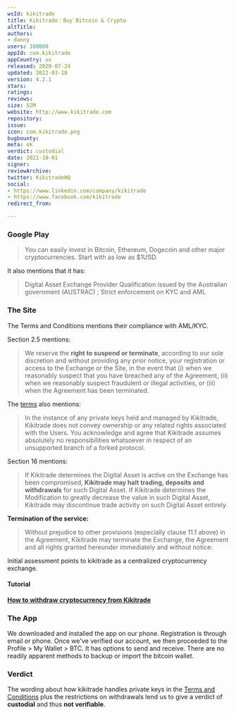 ```yaml
---
wsId: kikitrade
title: Kikitrade：Buy Bitcoin & Crypto
altTitle: 
authors:
- danny
users: 100000
appId: com.kikitrade
appCountry: us
released: 2020-07-24
updated: 2022-03-18
version: 4.2.1
stars: 
ratings: 
reviews: 
size: 52M
website: http://www.kikitrade.com
repository: 
issue: 
icon: com.kikitrade.png
bugbounty: 
meta: ok
verdict: custodial
date: 2021-10-01
signer: 
reviewArchive: 
twitter: KikitradeHQ
social:
- https://www.linkedin.com/company/kikitrade
- https://www.facebook.com/kikitrade
redirect_from: 

---
```


### Google Play
> You can easily invest in Bitcoin, Ethereum, Dogecoin and other major cryptocurrencies. Start with as low as $1USD.

It also mentions that it has:

> Digital Asset Exchange Provider Qualification issued by the Australian government (AUSTRAC) ; Strict enforcement on KYC and AML

### The Site

The Terms and Conditions mentions their compliance with AML/KYC.

Section 2.5 mentions:

> We reserve the **right to suspend or terminate**, according to our sole discretion and without providing any prior notice, your registration or access to the Exchange or the Site, in the event that (i) when we reasonably suspect that you have breached any of the Agreement, (ii) when we reasonably suspect fraudulent or illegal activities, or (iii) when the Agreement has been terminated.

The [terms](https://www.kikitrade.com/terms) also mentions:

> In the instance of any private keys held and managed by Kikitrade, Kikitrade does not convey ownership or any related rights associated with the Users. You acknowledge and agree that Kikitrade assumes absolutely no responsibilities whatsoever in respect of an unsupported branch of a forked protocol.

Section 16 mentions:

> If Kikitrade determines the Digital Asset is active on the Exchange has been compromised, **Kikitrade may halt trading, deposits and withdrawals** for such Digital Asset. If Kikitrade determines the Modification to greatly decrease the value in such Digital Asset, Kikitrade may discontinue trade activity on such Digital Asset entirely. 

**Termination of the service:**

> Without prejudice to other provisions (especially clause 11.1 above) in the Agreement, Kikitrade may terminate the Exchange, the Agreement and all rights granted hereunder immediately and without notice:

Initial assessment points to kikitrade as a centralized cryptocurrency exchange.

#### Tutorial

[**How to withdraw cryptocurrency from Kikitrade**](https://kikitrade.zendesk.com/hc/en-hk/articles/360001624475-How-to-withdraw-cryptocurrency-)

### The App

We downloaded and installed the app on our phone. Registration is through email or phone. Once we've verified our account, we then proceeded to the Profile > My Wallet > BTC. It has options to send and receive. There are no readily apparent methods to backup or import the bitcoin wallet.

### Verdict

The wording about how kikitrade handles private keys in the [Terms and Conditions](https://www.kikitrade.com/terms) plus the restrictions on withdrawals lend us to give a verdict of **custodial** and thus **not verifiable**.
